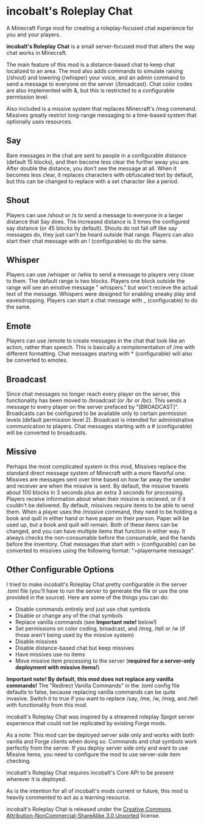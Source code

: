 # incobalt's Roleplay Chat
A Minecraft Forge mod for creating a roleplay-focused chat experience for you and your players.

**incobalt's Roleplay Chat** is a small server-focused mod that alters the way chat works in Minecraft.

The main feature of this mod is a distance-based chat to keep chat localized to an area. The mod also adds commands to simulate raising (/shout) and lowering (/whisper) your voice, and an admin command to send a message to everyone on the server (/broadcast). Chat color codes are also implemented with &, but this is restricted to a configurable permission level.

Also included is a missive system that replaces Minecraft's /msg command. Missives greatly restrict long-range messaging to a time-based system that optionally uses resources.

## Say
Bare messages in the chat are sent to people in a configurable distance (default 15 blocks), and then become less clear the further away you are. After double the distance, you don't see the message at all. When it becomes less clear, it replaces characters with obfuscated text by default, but this can be changed to replace with a set character like a period.

## Shout
Players can use /shout or /s to send a message to everyone in a larger distance that Say does. The increased distance is 3 times the configured say distance (or 45 blocks by default). Shouts do not fall off like say messages do, they just can't be heard outside that range. Players can also start their chat message with an ! (configurable) to do the same.

## Whisper
Players can use /whisper or /whis to send a message to players very close to them. The default range is two blocks. Players one block outside the range will see an emotive message "<playername> whispers." but won't recieve the actual text of the message. Whispers were designed for enabling sneaky play and eavesdropping. Players can start a chat message with _ (configurable) to do the same.

## Emote
Players can use /emote to create messages in the chat that look like an action, rather than speech. This is basically a reimplementation of /me with different formatting. Chat messages starting with * (configurable) will also be converted to emotes.

## Broadcast
Since chat messages no longer reach every player on the server, this functionality has been moved to /broadcast (or /br or /bc). This sends a message to every player on the server prefaced by "[BROADCAST]". Broadcasts can be configured to be available only to certain permission levels (default permission level 2). Broadcast is intended for administrative communication to players. Chat messages starting with a # (configurable) will be converted to broadcasts.

## Missive
Perhaps the most complicated system in this mod, Missives replace the standard direct message system of Minecraft with a more flavorful one. Missives are messages sent over time based on how far away the sender and receiver are when the missive is sent. By default, the missive travels about 100 blocks in 3 seconds plus an extra 3 seconds for processing. Players receive information about when their missive is recieved, or if it couldn't be delivered. By default, missives require items to be able to send them. When a player uses the /missive command, they need to be holding a book and quill in either hand or have paper on their person. Paper will be used up, but a book and quill will remain. Both of these items can be changed, and you can have multiple items that function in either way. It always checks the non-consumable before the consumable, and the hands before the inventory. Chat messages that start with > (configurable) can be converted to missives using the following format: ">playername message".

## Other Configurable Options

I tried to make incobalt's Roleplay Chat pretty configurable in the server .toml file (you'll have to run the server to generate the file or use the one provided in the source). Here are some of the things you can do:
- Disable commands entirely and just use chat symbols
- Disable or change any of the chat symbols
- Replace vanilla commands (see **Important note!** below!)
- Set permissions on color coding, broadcast, and /msg, /tell or /w (if those aren't being used by the missive system)
- Disable missives
- Disable distance-based chat but keep missives
- Have missives use no items
- Move missive item processing to the server (**required for a server-only deployment with missive items!**)

**Important note! By default, this mod does not replace any vanilla commands!** The "Redirect Vanilla Commands" in the .toml config file defaults to false, because replacing vanilla commands can be quite invasive. Switch it to true if you want to replace /say, /me, /w, /msg, and /tell with functionality from this mod.

incobalt's Roleplay Chat was inspired by a streamed roleplay Spigot server experience that could not be replicated by existing Forge mods.

As a note: This mod can be deployed server side only and works with both vanilla and Forge clients when doing so. Commands and chat symbols work perfectly from the server. If you deploy server side only and want to use Missive items, you need to configure the mod to use server-side item checking.

incobalt's Roleplay Chat requires incobalt's Core API to be present wherever it is deployed.

As is the intention for all of incobalt's mods current or future, this mod is heavily commented to act as a learning resource.

incobalt's Roleplay Chat is released under the [Creative Commons Attribution-NonCommercial-ShareAlike 3.0 Unported](https://creativecommons.org/licenses/by-nc-sa/3.0/) license.
